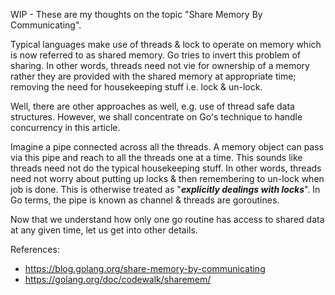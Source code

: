WIP - These are my thoughts on the topic "Share Memory By Communicating".

Typical languages make use of threads & lock to operate on memory which is now referred to as shared memory. Go tries to
invert this problem of sharing. In other words, threads need not vie for ownership of a memory rather they are provided 
with the shared memory at appropriate time; removing the need for housekeeping stuff i.e. lock & un-lock. 

Well, there are other approaches as well, e.g. use of thread safe data structures. However, we shall concentrate on Go's
technique to handle concurrency in this article.

Imagine a pipe connected across all the threads. A memory object can pass via this pipe and reach to all the threads 
one at a time. This sounds like threads need not do the typical housekeeping stuff. In other words, threads need not worry
about putting up locks & then remembering to un-lock when job is done. This is otherwise treated as "**_explicitly dealings with locks_**". In Go terms, the pipe is known as channel & threads are goroutines. 

Now that we understand how only one go routine has access to shared data at any given time, let us get into other details.

References:
- https://blog.golang.org/share-memory-by-communicating
- https://golang.org/doc/codewalk/sharemem/
